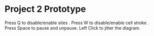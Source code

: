 # Project 2 Prototype

Press Q to disable/enable sites .
Press W to disable/enable cell stroke .
Press Space to pause and unpause.
Left Click to jitter the diagram.

